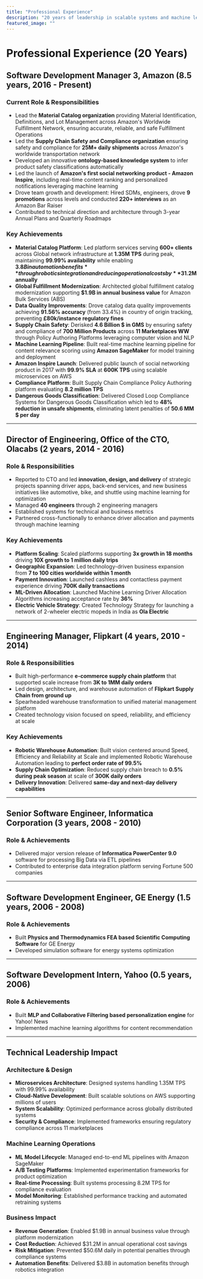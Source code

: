 ```yaml
---
title: "Professional Experience"
description: "20 years of leadership in scalable systems and machine learning"
featured_image: ""
---
```


# Professional Experience (20 Years)

## Software Development Manager 3, Amazon (8.5 years, 2016 - Present)

### Current Role & Responsibilities
- Lead the **Material Catalog organization** providing Material Identification, Definitions, and Lot Management across Amazon's Worldwide Fulfillment Network, ensuring accurate, reliable, and safe Fulfillment Operations
- Led the **Supply Chain Safety and Compliance organization** ensuring safety and compliance for **25M+ daily shipments** across Amazon's worldwide transportation network
- Developed an innovative **ontology-based knowledge system** to infer product safety classifications automatically
- Led the launch of **Amazon's first social networking product - Amazon Inspire**, including real-time content ranking and personalized notifications leveraging machine learning
- Drove team growth and development: Hired SDMs, engineers, drove **9 promotions** across levels and conducted **220+ interviews** as an Amazon Bar Raiser
- Contributed to technical direction and architecture through 3-year Annual Plans and Quarterly Roadmaps

### Key Achievements
- **Material Catalog Platform**: Led platform services serving **600+ clients** across Global network infrastructure at **1.35M TPS** during peak, maintaining **99.99% availability** while enabling **$3.8B in automation benefits** through robotics integration and reducing operational costs by **$31.2M annually**
- **Global Fulfillment Modernization**: Architected global fulfillment catalog modernization supporting **$1.9B in annual business value** for Amazon Bulk Services (ABS)
- **Data Quality Improvements**: Drove catalog data quality improvements achieving **91.56% accuracy** (from 33.4%) in country of origin tracking, preventing **£80k/instance regulatory fines**
- **Supply Chain Safety**: Derisked **4.6 Billion $ in GMS** by ensuring safety and compliance of **700 Million Products** across **11 Marketplaces WW** through Policy Authoring Platforms leveraging computer vision and NLP
- **Machine Learning Pipeline**: Built real-time machine learning pipeline for content relevance scoring using **Amazon SageMaker** for model training and deployment
- **Amazon Inspire Launch**: Delivered public launch of social networking product in 2017 with **99.9% SLA** at **600K TPS** using scalable microservices on AWS
- **Compliance Platform**: Built Supply Chain Compliance Policy Authoring platform evaluating **8.2 million TPS**
- **Dangerous Goods Classification**: Delivered Closed Loop Compliance Systems for Dangerous Goods Classification which led to **48% reduction in unsafe shipments**, eliminating latent penalties of **50.6 MM $ per day**

---

## Director of Engineering, Office of the CTO, Olacabs (2 years, 2014 - 2016)

### Role & Responsibilities
- Reported to CTO and led **innovation, design, and delivery** of strategic projects spanning driver apps, back-end services, and new business initiatives like automotive, bike, and shuttle using machine learning for optimization
- Managed **40 engineers** through 2 engineering managers
- Established systems for technical and business metrics
- Partnered cross-functionally to enhance driver allocation and payments through machine learning

### Key Achievements
- **Platform Scaling**: Scaled platforms supporting **3x growth in 18 months** driving **10X growth to 1 million daily trips**
- **Geographic Expansion**: Led technology-driven business expansion from **7 to 100 cities worldwide within 1 month**
- **Payment Innovation**: Launched cashless and contactless payment experience driving **700K daily transactions**
- **ML-Driven Allocation**: Launched Machine Learning Driver Allocation Algorithms increasing acceptance rate by **36%**
- **Electric Vehicle Strategy**: Created Technology Strategy for launching a network of 2-wheeler electric mopeds in India as **Ola Electric**

---

## Engineering Manager, Flipkart (4 years, 2010 - 2014)

### Role & Responsibilities
- Built high-performance **e-commerce supply chain platform** that supported scale increase from **3K to 1MM daily orders**
- Led design, architecture, and warehouse automation of **Flipkart Supply Chain from ground up**
- Spearheaded warehouse transformation to unified material management platform
- Created technology vision focused on speed, reliability, and efficiency at scale

### Key Achievements
- **Robotic Warehouse Automation**: Built vision centered around Speed, Efficiency and Reliability at Scale and implemented Robotic Warehouse Automation leading to **perfect order rate of 99.5%**
- **Supply Chain Optimization**: Reduced supply chain breach to **0.5% during peak season** at scale of **300K daily orders**
- **Delivery Innovation**: Delivered **same-day and next-day delivery capabilities**

---

## Senior Software Engineer, Informatica Corporation (3 years, 2008 - 2010)

### Role & Achievements
- Delivered major version release of **Informatica PowerCenter 9.0** software for processing Big Data via ETL pipelines
- Contributed to enterprise data integration platform serving Fortune 500 companies

---

## Software Development Engineer, GE Energy (1.5 years, 2006 - 2008)

### Role & Achievements
- Built **Physics and Thermodynamics FEA based Scientific Computing Software** for GE Energy
- Developed simulation software for energy systems optimization

---

## Software Development Intern, Yahoo (0.5 years, 2006)

### Role & Achievements
- Built **MLP and Collaborative Filtering based personalization engine** for Yahoo! News
- Implemented machine learning algorithms for content recommendation

---

## Technical Leadership Impact

### Architecture & Design
- **Microservices Architecture**: Designed systems handling 1.35M TPS with 99.99% availability
- **Cloud-Native Development**: Built scalable solutions on AWS supporting millions of users
- **System Scalability**: Optimized performance across globally distributed systems
- **Security & Compliance**: Implemented frameworks ensuring regulatory compliance across 11 marketplaces

### Machine Learning Operations
- **ML Model Lifecycle**: Managed end-to-end ML pipelines with Amazon SageMaker
- **A/B Testing Platforms**: Implemented experimentation frameworks for product optimization
- **Real-time Processing**: Built systems processing 8.2M TPS for compliance evaluation
- **Model Monitoring**: Established performance tracking and automated retraining systems

### Business Impact
- **Revenue Generation**: Enabled $1.9B in annual business value through platform modernization
- **Cost Reduction**: Achieved $31.2M in annual operational cost savings
- **Risk Mitigation**: Prevented $50.6M daily in potential penalties through compliance systems
- **Automation Benefits**: Delivered $3.8B in automation benefits through robotics integration
